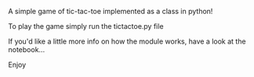 A simple game of tic-tac-toe implemented as a class in python!  

To play the game simply run the tictactoe.py file  

If you'd like a little more info on how the module works, have a look at the notebook...  

Enjoy